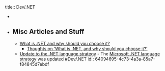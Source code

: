 title:: Dev/.NET

-
- ## Misc Articles and Stuff
	- [What is .NET and why should you choose it?](https://devblogs.microsoft.com/dotnet/why-dotnet/)
		- [Thoughts on 'What is .NET, and why should you choose it?'](https://andrewlock.net/thoughts-on-what-is-dotnet-and-why-should-you-choose-it/)
	- [Update to the .NET language strategy](https://devblogs.microsoft.com/dotnet/update-to-the-dotnet-language-strategy/) - The [Microsoft .NET language strategy](https://learn.microsoft.com/en-us/dotnet/fundamentals/languages) was updated #Dev/.NET
	  id:: 64094695-4c73-4a3a-85a7-f84845d7ebdf